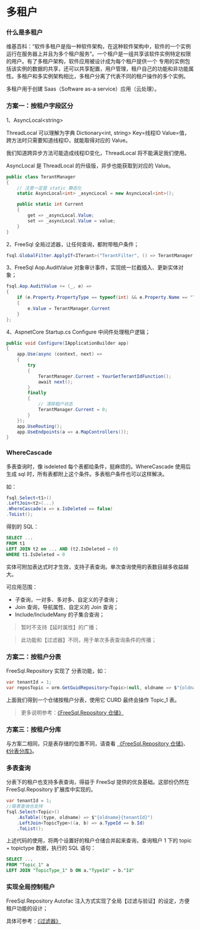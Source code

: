 # 多租户

### 什么是多租户

维基百科：“软件多租户是指一种软件架构，在这种软件架构中，软件的一个实例运行在服务器上并且为多个租户服务”。一个租户是一组共享该软件实例特定权限的用户。有了多租户架构，软件应用被设计成为每个租户提供一个 专用的实例包括该实例的数据的共享，还可以共享配置，用户管理，租户自己的功能和非功能属性。多租户和多实例架构相比，多租户分离了代表不同的租户操作的多个实例。

多租户用于创建 Saas（Software as-a service）应用（云处理）。

### 方案一：按租户字段区分

1、AsyncLocal\<string\>

ThreadLocal 可以理解为字典 Dictionary\<int, string\> Key=线程ID Value=值，跨方法时只需要知道线程ID，就能取得对应的 Value。

我们知道跨异步方法可能造成线程ID变化，ThreadLocal 将不能满足我们使用。

AsyncLocal 是 ThreadLocal 的升级版，异步也能获取到对应的 Value。

```c#
public class TerantManager
{
    // 注意一定是 static 静态化
    static AsyncLocal<int> _asyncLocal = new AsyncLocal<int>();

    public static int Current
    {
        get => _asyncLocal.Value;
        set => _asyncLocal.Value = value;    
    }
}
```

2、FreeSql 全局过滤器，让任何查询，都附带租户条件；

```c#
fsql.GlobalFilter.ApplyIf<ITerant>("TerantFilter", () => TerantManager.Current > 0, a => a.TerantId == TerantManager.Current);
```

3、FreeSql Aop.AuditValue 对象审计事件，实现统一拦截插入、更新实体对象；

```c#
fsql.Aop.AuditValue += (_, e) =>
{
    if (e.Property.PropertyType == typeof(int) && e.Property.Name == "TerantId")
    {
        e.Value = TerantManager.Current
    }
};
```

4、AspnetCore Startup.cs Configure 中间件处理租户逻辑；

```c#
public void Configure(IApplicationBuilder app)
{
    app.Use(async (context, next) =>
    {
        try
        {
            TerantManager.Current = YourGetTerantIdFunction();
            await next();
        }
        finally
        {
            // 清除租户状态
            TerantManager.Current = 0;
        }
    });
    app.UseRouting();
    app.UseEndpoints(a => a.MapControllers());
}
```

### WhereCascade

多表查询时，像 isdeleted 每个表都给条件，挺麻烦的。WhereCascade 使用后生成 sql 时，所有表都附上这个条件。多表租户条件也可以这样解决。

如：

```csharp
fsql.Select<t1>()
.LeftJoin<t2>(...)
.WhereCascade(x => x.IsDeleted == false)
.ToList();
```

得到的 SQL：

```sql
SELECT ...
FROM t1
LEFT JOIN t2 on ... AND (t2.IsDeleted = 0)
WHERE t1.IsDeleted = 0
```

实体可附加表达式时才生效，支持子表查询。单次查询使用的表数目越多收益越大。

可应用范围：

- 子查询，一对多、多对多、自定义的子查询；
- Join 查询，导航属性、自定义的 Join 查询；
- Include/IncludeMany 的子集合查询；

> 暂时不支持【延时属性】的广播；

> 此功能和【过滤器】不同，用于单次多表查询条件的传播；

### 方案二：按租户分表

FreeSql.Repository 实现了 分表功能，如：

```csharp
var tenantId = 1;
var reposTopic = orm.GetGuidRepository<Topic>(null, oldname => $"{oldname}{tenantId}");
```

上面我们得到一个仓储按租户分表，使用它 CURD 最终会操作 Topic_1 表。

> 更多说明参考：[《FreeSql.Repository 仓储》](repository.md)

### 方案三：按租户分库

与方案二相同，只是表存储的位置不同，请查看 [《FreeSql.Repository 仓储》](repository.md)、[《分表分库》](sharding.md)。

### 多表查询

分表下的租户也支持多表查询，得益于 FreeSql 提供的优良基础。这部份仍然在 FreeSql.Repository 扩展库中实现的。

```csharp
var tenantId = 1;
//联表查询也支持
fsql.Select<Topic>()
    .AsTable((type, oldname) => $"{oldname}{tenantId}")
    .LeftJoin<TopicType>((a, b) => a.TypeId == b.Id)
    .ToList();
```

上述代码的使用，将两个设置好的租户仓储合并起来查询，查询租户 1 下的 topic + topictype 数据，执行的 SQL 语句：

```sql
SELECT ...
FROM "Topic_1" a
LEFT JOIN "TopicType_1" b ON a."TypeId" = b."Id"
```

### 实现全局控制租户

FreeSql.Repository Autofac 注入方式实现了全局【过滤与验证】的设定，方便租户功能的设计；

具体可参考：[《过滤器》](filters.md)
